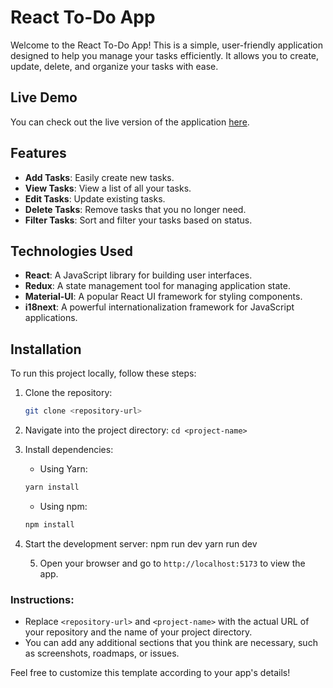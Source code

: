 # React To-Do App

Welcome to the React To-Do App! This is a simple, user-friendly application designed to help you manage your tasks efficiently. It allows you to create, update, delete, and organize your tasks with ease.

## Live Demo

You can check out the live version of the application [here](https://to-do-akkooo-req.netlify.app).

## Features

- **Add Tasks**: Easily create new tasks.
- **View Tasks**: View a list of all your tasks.
- **Edit Tasks**: Update existing tasks.
- **Delete Tasks**: Remove tasks that you no longer need.
- **Filter Tasks**: Sort and filter your tasks based on status.

## Technologies Used

- **React**: A JavaScript library for building user interfaces.
- **Redux**: A state management tool for managing application state.
- **Material-UI**: A popular React UI framework for styling components.
- **i18next**: A powerful internationalization framework for JavaScript applications.

## Installation

To run this project locally, follow these steps:

1. Clone the repository:
   ```bash
   git clone <repository-url>
   ```
2. Navigate into the project directory:
   `cd <project-name>`

3. Install dependencies:
   - Using Yarn:
   ```bash
   yarn install
   ```
   - Using npm:
   ```bash
   npm install
   ```
4. Start the development server:
   npm run dev
   yarn run dev

   5. Open your browser and go to `http://localhost:5173` to view the app.

### Instructions:

- Replace `<repository-url>` and `<project-name>` with the actual URL of your repository and the name of your project directory.
- You can add any additional sections that you think are necessary, such as screenshots, roadmaps, or issues.

Feel free to customize this template according to your app's details!
